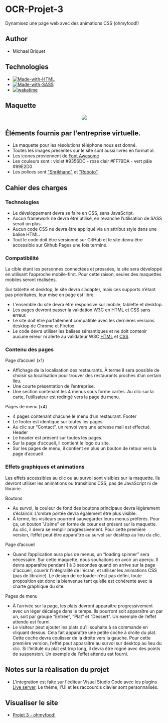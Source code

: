 # OCR-Projet-3

Dynamisez une page web avec des animations CSS (ohmyfood!)

## Author

- Michael Briquet

## Technologies

- [![Made-with-HTML](https://img.shields.io/badge/Made%20with-HTML-e34c26)](https://developer.mozilla.org/fr/docs/Web/HTML)
- [![Made-with-SASS](https://img.shields.io/badge/Made%20with-SASS-c6538c)](https://sass-lang.com/guide)
- [![wakatime](https://wakatime.com/badge/user/c061a4e1-542b-4c9a-9bf0-6d10ba96fece/project/6ff68130-8049-496b-9cc7-5db241f0bd96.svg)](https://wakatime.com/badge/user/c061a4e1-542b-4c9a-9bf0-6d10ba96fece/project/6ff68130-8049-496b-9cc7-5db241f0bd96)

## Maquette

<p align="center">
<img src="https://raw.githubusercontent.com/Michaelbr-Dev/OCR-Projet-3/main/public/images/github/maquette-gh.png">
</p>

## Éléments fournis par l'entreprise virtuelle.

- La maquette pour les résolutions téléphone nous est donné.
- Toutes les images présentes sur le site sont aussi livrés en format xl.
- Les icones proviennent de [Font Awesome](https://fontawesome.com/)
- Les couleurs sont : violet #9356DC - rose clair #FF79DA - vert pâle #99E2D0
- Les polices sont ["Shrikhand"](https://fonts.google.com/specimen/Shrikhand) et ["Roboto"](https://fonts.google.com/specimen/Roboto)

## Cahier des charges

### Technologies

- Le développement devra se faire en CSS, sans JavaScript.
- Aucun framework ne devra être utilisé, en revanche l’utilisation de SASS serait un plus.
- Aucun code CSS ne devra être appliqué via un attribut style dans une balise HTML.
- Tout le code doit être versionné sur GitHub et le site devra être accessible sur
  Github Pages une fois terminé.

### Compatibilité

La cible étant les personnes connectées et pressées, le site sera développé en utilisant
l’approche mobile-first. Pour cette raison, seules des maquettes mobiles seront réalisées.

Sur tablette et desktop, le site devra s’adapter, mais ces supports n’étant pas prioritaires,
leur mise en page est libre.

- L’ensemble du site devra être responsive sur mobile, tablette et desktop.
- Les pages devront passer la validation W3C en HTML et CSS sans erreur.
- Le site doit être parfaitement compatible avec les dernières versions desktop de
  Chrome et Firefox.
- Le code devra utiliser les balises sémantiques et ne doit contenir aucune erreur ni alerte au validateur W3C [HTML](https://validator.w3.org/nu/?doc=https://michaelbr-dev.github.io/OCR-Projet-3/) et [CSS](https://validator.w3.org/nu/?doc=https://michaelbr-dev.github.io/OCR-Projet-3/public/css/prefixed/style.css).

### Contenu des pages

Page d’accueil (x1)

- Affichage de la localisation des restaurants. À terme il sera possible de choisir sa
  localisation pour trouver des restaurants proches d’un certain lieu.
- Une courte présentation de l’entreprise.
- Une section contenant les 4 menus sous forme cartes. Au clic sur la carte,
  l’utilisateur est redirigé vers la page du menu.

Pages de menu (x4)

- 4 pages contenant chacune le menu d’un restaurant.
  Footer
- Le footer est identique sur toutes les pages.
- Au clic sur “Contact”, un renvoi vers une adresse mail est effectué.
  Header
- Le header est présent sur toutes les pages.
- Sur la page d’accueil, il contient le logo du site.
- Sur les pages de menu, il contient en plus un bouton de retour vers la page d’accueil

### Effets graphiques et animations

Les effets accessibles au clic ou au survol sont visibles sur la maquette. Ils devront utiliser
les animations ou transitions CSS, pas de JavaScript ni de librairie.

Boutons

- Au survol, la couleur de fond des boutons principaux devra légèrement s’éclaircir.
  L’ombre portée devra également être plus visible.
- À terme, les visiteurs pourront sauvegarder leurs menus préférés. Pour ça, un
  bouton "J’aime" en forme de cœur est présent sur la maquette. Au clic, il devra se
  remplir progressivement. Pour cette première version, l’effet peut être apparaître au
  survol sur desktop au lieu du clic.

Page d’accueil

- Quand l’application aura plus de menus, un “loading spinner” sera nécessaire. Sur
  cette maquette, nous souhaitons en avoir un aperçu. Il devra apparaître pendant 1 à
  3 secondes quand on arrive sur la page d'accueil, couvrir l'intégralité de l'écran, et
  utiliser les animations CSS (pas de librairie). Le design de ce loader n’est pas défini,
  toute proposition est donc la bienvenue tant qu’elle est cohérente avec la charte
  graphique du site.

Pages de menu

- À l’arrivée sur la page, les plats devront apparaître progressivement avec un léger
  décalage dans le temps. Ils pourront soit apparaître un par un, soit par groupe
  “Entrée”, “Plat” et “Dessert”. Un exemple de l’effet attendu est fourni.
- Le visiteur peut ajouter les plats qu'il souhaite à sa commande en cliquant dessus.
  Cela fait apparaître une petite coche à droite du plat. Cette coche devra coulisser de
  la droite vers la gauche. Pour cette première version, l’effet peut apparaître au survol
  sur desktop au lieu du clic. Si l’intitulé du plat est trop long, il devra être rogné avec
  des points de suspension. Un exemple de l’effet attendu est fourni.

## Notes sur la réalisation du projet

- L'integration est faite sur l'éditeur Visual Studio Code avec les plugins [Live server](https://marketplace.visualstudio.com/items?itemName=ritwickdey.LiveServer), Le thème, l'UI et les raccourcis clavier sont personnalisés.

## Visualiser le site

- [Projet 3 - ohmyfood!](https://michaelbr-dev.github.io/OCR-Projet-3/)
